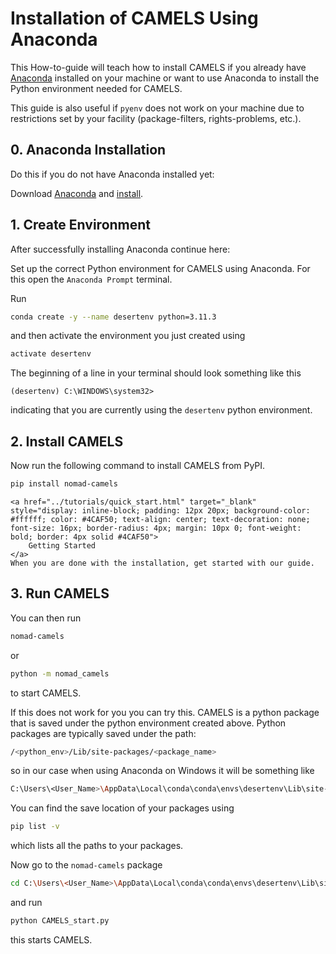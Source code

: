 # Installation of CAMELS Using Anaconda

This How-to-guide will teach how to install CAMELS if you already have [Anaconda](https://www.anaconda.com/) installed on your machine or want to use Anaconda to install the Python environment needed for CAMELS.

This guide is also useful if `pyenv` does not work on your machine due to restrictions set by your facility (package-filters, rights-problems, etc.).

## 0. Anaconda Installation

Do this if you do not have Anaconda installed yet:

Download [Anaconda](https://www.anaconda.com/download) and [install](https://docs.anaconda.com/anaconda/install/).

## 1. Create Environment

After successfully installing Anaconda continue here:

Set up the correct Python environment for CAMELS using Anaconda. For this open the `Anaconda Prompt` terminal. 

Run 

```bash
conda create -y --name desertenv python=3.11.3 
```
and then activate the environment you just created using

```bash
activate desertenv
```
The beginning of a line in your terminal should look something like this  
```
(desertenv) C:\WINDOWS\system32> 
```
indicating that you are currently using the `desertenv` python environment.

## 2. Install CAMELS

Now run the following command to install CAMELS from PyPI.

```bash
pip install nomad-camels
```


```{note}
<a href="../tutorials/quick_start.html" target="_blank" style="display: inline-block; padding: 12px 20px; background-color: #ffffff; color: #4CAF50; text-align: center; text-decoration: none; font-size: 16px; border-radius: 4px; margin: 10px 0; font-weight: bold; border: 4px solid #4CAF50">
    Getting Started
</a>
When you are done with the installation, get started with our guide. 
```

## 3. Run CAMELS

You can then run

```bash
nomad-camels
```

 or  

```bash
python -m nomad_camels
```

to start CAMELS.

If this does not work for you you can try this.
CAMELS is a python package that is saved under the python environment created above. Python packages are typically saved under the path:

```bash
/<python_env>/Lib/site-packages/<package_name>
``` 

so in our case when using Anaconda on Windows it will be something like

```bash
C:\Users\<User_Name>\AppData\Local\conda\conda\envs\desertenv\Lib\site-packages
```

You can find the save location of your packages using 

```bash
pip list -v
```

which lists all the paths to your packages.

Now go to the `nomad-camels` package 

```bash
cd C:\Users\<User_Name>\AppData\Local\conda\conda\envs\desertenv\Lib\site-packages\nomad-camels\
```

and run

```bash
python CAMELS_start.py
```

this starts CAMELS.
